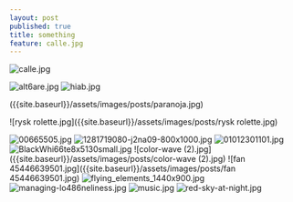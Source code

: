 ```yaml
---
layout: post
published: true
title: something
feature: calle.jpg
---
```

![calle.jpg]({{site.baseurl}}/assets/images/posts/calle.jpg)

![alt6are.jpg]({{site.baseurl}}/assets/images/posts/alt6are.jpg)
![hiab.jpg]({{site.baseurl}}/assets/images/posts/hiab.jpg)


({{site.baseurl}}/assets/images/posts/paranoja.jpg)

![rysk rolette.jpg]({{site.baseurl}}/assets/images/posts/rysk rolette.jpg)

![00665505.jpg]({{site.baseurl}}/assets/images/posts/00665505.jpg)
![1281719080-j2na09-800x1000.jpg]({{site.baseurl}}/assets/images/posts/1281719080-j2na09-800x1000.jpg)
![01012301101.jpg]({{site.baseurl}}/assets/images/posts/01012301101.jpg)
![BlackWhi66te8x5130small.jpg]({{site.baseurl}}/assets/images/posts/BlackWhi66te8x5130small.jpg)
![color-wave (2).jpg]({{site.baseurl}}/assets/images/posts/color-wave (2).jpg)
![fan 45446639501.jpg]({{site.baseurl}}/assets/images/posts/fan 45446639501.jpg)
![flying_elements_1440x900.jpg]({{site.baseurl}}/assets/images/posts/flying_elements_1440x900.jpg)
![managing-lo486neliness.jpg]({{site.baseurl}}/assets/images/posts/managing-lo486neliness.jpg)
![music.jpg]({{site.baseurl}}/assets/images/posts/music.jpg)
![red-sky-at-night.jpg]({{site.baseurl}}/assets/images/posts/red-sky-at-night.jpg)
